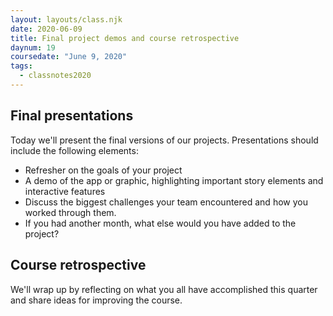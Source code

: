 ```yaml
---
layout: layouts/class.njk
date: 2020-06-09
title: Final project demos and course retrospective
daynum: 19
coursedate: "June 9, 2020"
tags:
  - classnotes2020
---
```


## Final presentations

Today we'll present the final versions of our projects. Presentations
should include the following elements:

* Refresher on the goals of your project
* A demo of the app or graphic, highlighting important story elements
  and interactive features
* Discuss the biggest challenges your team encountered and how you
worked through them.
* If you had another month, what else would you have added to the
project?

## Course retrospective

We'll wrap up by reflecting on what you all have accomplished this quarter
and share ideas for improving the course.
